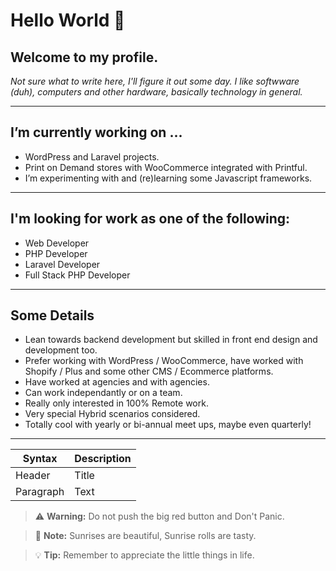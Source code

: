 # Hello World 👋 
## Welcome to my profile.

*Not sure what to write here, I'll figure it out some day. I like softwware (duh), computers and other hardware, basically technology in general.*

---

## I’m currently working on ...
- WordPress and Laravel projects.
- Print on Demand stores with WooCommerce integrated with Printful.
- I’m experimenting with and (re)learning some Javascript frameworks.

---

## I'm looking for work as one of the following: 
- Web Developer
- PHP Developer
- Laravel Developer
- Full Stack PHP Developer

---
## Some Details
- Lean towards backend development but skilled in front end design and development too.
- Prefer working with WordPress / WooCommerce, have worked with Shopify / Plus and some other CMS / Ecommerce platforms.
- Have worked at agencies and with agencies.
- Can work independantly or on a team.
- Really only interested in 100% Remote work.
- Very special Hybrid scenarios considered.
- Totally cool with yearly or bi-annual meet ups, maybe even quarterly!

---

| Syntax | Description |
| ----------- | ----------- |
| Header | Title |
| Paragraph | Text |

> :warning: **Warning:** Do not push the big red button and Don't Panic.

> :memo: **Note:** Sunrises are beautiful, Sunrise rolls are tasty.

> :bulb: **Tip:** Remember to appreciate the little things in life.

